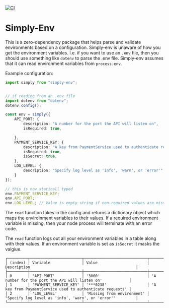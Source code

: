 [![CI](https://github.com/njallskarp/simply-env/actions/workflows/main.yml/badge.svg)](https://github.com/njallskarp/simply-env/actions/workflows/main.yml)

# Simply-Env

This is a zero-dependency package that helps parse and validate environments based on a configuration. Simply-env is unaware of how you get the environment variables. I.e. if you want to use an `.env` file, then you should use something like `dotenv` to parse the .env file. Simply-env assumes that it can read environment variables from `process.env`.

Example configuration:

```ts
import simply from "simply-env";


// if reading from an .env file
import dotenv from "dotenv";
dotenv.config();

const env = simply({
	API_PORT: {
		description: "A number for the port the API will listen on",
		isRequired: true,

	},
	PAYMENT_SERVICE_KEY: {
		description: "A key from PaymentService used to authenticate requests",
		isRequired: true,
		isSecret: true,
	},
	LOG_LEVEL: {
		description: "Specify log level as 'info', 'warn', or 'error'"
	}
});

// this is now staticall typed
env.PAYMENT_SERVICE_KEY;
env.API_PORT;
env.LOG_LEVEL; // Value is empty string if non-required values are missin
```

The `read` function takes in the config and returns a dictionary object which maps the enviroinment variables to their values. If a required environment variable is missing, then your node process will terminate with an error code.

The `read` function logs out all your environment variables in a table along with their values. If an environment variable is set as `isSecret` it masks the valgiue.

```shell
┌─────────┬───────────────────────┬────────────────────────────┬───────────────────────────────────────────────────────────┐
│ (index) │ Variable              │ Value                      │ Description                                               │
├─────────┼───────────────────────┼────────────────────────────┼───────────────────────────────────────────────────────────┤
│ 0       │ 'API_PORT'            │ '3000'                     │ 'A number for the port the API will listen on'            │
│ 1       │ 'PAYMENT_SERVICE_KEY' │ '***0238'                  │ 'A key from PaymentService used to authenticate requests' │
│ 2       │ 'LOG_LEVEL'           │ 'Missing from environment' │ "Specify log level as 'info', 'warn', or 'error'"         │
└─────────┴───────────────────────┴────────────────────────────┴───────────────────────────────────────────────────────────┘
```